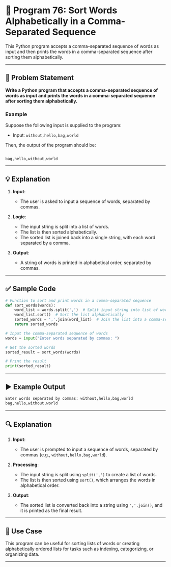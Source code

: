 
# 📝 Program 76: Sort Words Alphabetically in a Comma-Separated Sequence

This Python program accepts a comma-separated sequence of words as input and then prints the words in a comma-separated sequence after sorting them alphabetically.

---

## 📌 Problem Statement

**Write a Python program that accepts a comma-separated sequence of words as input and prints the words in a comma-separated sequence after sorting them alphabetically.**

### Example

Suppose the following input is supplied to the program:
- Input: `without,hello,bag,world`

Then, the output of the program should be:
```

bag,hello,without,world

```

---

## 💡 Explanation

1. **Input**:
   - The user is asked to input a sequence of words, separated by commas.
   
2. **Logic**:
   - The input string is split into a list of words.
   - The list is then sorted alphabetically.
   - The sorted list is joined back into a single string, with each word separated by a comma.
   
3. **Output**:
   - A string of words is printed in alphabetical order, separated by commas.

---

## ✅ Sample Code

```python
# Function to sort and print words in a comma-separated sequence
def sort_words(words):
    word_list = words.split(',')  # Split input string into list of words
    word_list.sort()  # Sort the list alphabetically
    sorted_words = ','.join(word_list)  # Join the list into a comma-separated string
    return sorted_words

# Input the comma-separated sequence of words
words = input("Enter words separated by commas: ")

# Get the sorted words
sorted_result = sort_words(words)

# Print the result
print(sorted_result)
```

---

## ▶️ Example Output

```bash
Enter words separated by commas: without,hello,bag,world
bag,hello,without,world
```

---

## 🔍 Explanation

1. **Input**:
   - The user is prompted to input a sequence of words, separated by commas (e.g., `without,hello,bag,world`).

2. **Processing**:
   - The input string is split using `split(',')` to create a list of words.
   - The list is then sorted using `sort()`, which arranges the words in alphabetical order.

3. **Output**:
   - The sorted list is converted back into a string using `','.join()`, and it is printed as the final result.

---

## 🎯 Use Case

This program can be useful for sorting lists of words or creating alphabetically ordered lists for tasks such as indexing, categorizing, or organizing data.

---
